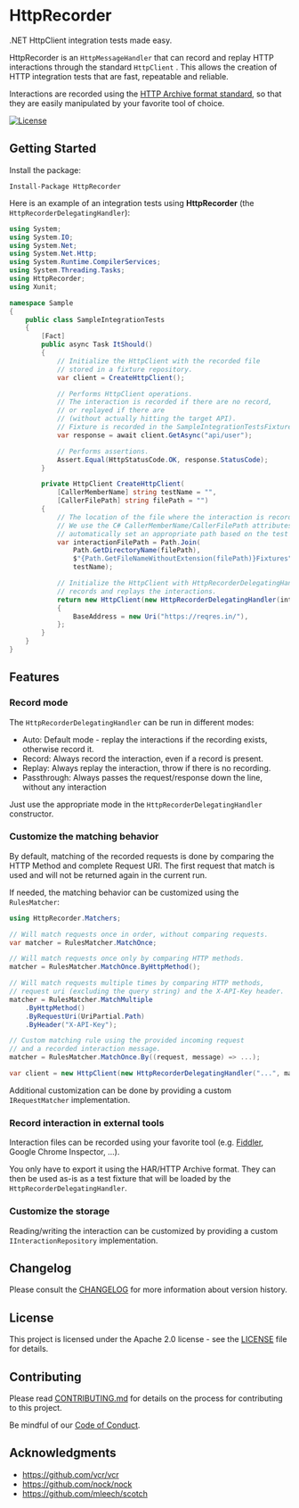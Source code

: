 # HttpRecorder

.NET HttpClient integration tests made easy.

HttpRecorder is an `HttpMessageHandler` that can record and replay HTTP interactions through the standard `HttpClient` . This allows the creation of HTTP integration tests that are fast, repeatable and reliable.

Interactions are recorded using the [HTTP Archive format standard](https://en.wikipedia.org/wiki/.har), so that they are easily manipulated by your favorite tool of choice.

[![License](https://img.shields.io/badge/License-Apache%202.0-blue.svg)](LICENSE)

## Getting Started

Install the package:

```
Install-Package HttpRecorder
```

Here is an example of an integration tests using **HttpRecorder** (the `HttpRecorderDelegatingHandler`):

```c#
using System;
using System.IO;
using System.Net;
using System.Net.Http;
using System.Runtime.CompilerServices;
using System.Threading.Tasks;
using HttpRecorder;
using Xunit;

namespace Sample
{
    public class SampleIntegrationTests
    {
        [Fact]
        public async Task ItShould()
        {
            // Initialize the HttpClient with the recorded file
            // stored in a fixture repository.
            var client = CreateHttpClient();

            // Performs HttpClient operations.
            // The interaction is recorded if there are no record,
            // or replayed if there are
            // (without actually hitting the target API).
            // Fixture is recorded in the SampleIntegrationTestsFixtures\ItShould.har file.
            var response = await client.GetAsync("api/user");

            // Performs assertions.
            Assert.Equal(HttpStatusCode.OK, response.StatusCode);
        }

        private HttpClient CreateHttpClient(
            [CallerMemberName] string testName = "",
            [CallerFilePath] string filePath = "")
        {
            // The location of the file where the interaction is recorded.
            // We use the C# CallerMemberName/CallerFilePath attributes to
            // automatically set an appropriate path based on the test case.
            var interactionFilePath = Path.Join(
                Path.GetDirectoryName(filePath),
                $"{Path.GetFileNameWithoutExtension(filePath)}Fixtures",
                testName);

            // Initialize the HttpClient with HttpRecorderDelegatingHandler, which
            // records and replays the interactions.
            return new HttpClient(new HttpRecorderDelegatingHandler(interactionFilePath))
            {
                BaseAddress = new Uri("https://reqres.in/"),
            };
        }
    }
}
```

## Features

### Record mode

The  `HttpRecorderDelegatingHandler` can be run in different modes:

- Auto: Default mode - replay the interactions if the recording exists, otherwise record it.
- Record: Always record the interaction, even if a record is present.
- Replay: Always replay the interaction, throw if there is no recording.
- Passthrough: Always passes the request/response down the line, without any interaction

Just use the appropriate mode in the `HttpRecorderDelegatingHandler`  constructor.

### Customize the matching behavior

By default, matching of the recorded requests is done by comparing the HTTP Method and complete Request URI. The first request that match is used and will not be returned again in the current run.

If needed, the matching behavior can be customized using the `RulesMatcher`:

```c#
using HttpRecorder.Matchers;

// Will match requests once in order, without comparing requests.
var matcher = RulesMatcher.MatchOnce;

// Will match requests once only by comparing HTTP methods.
matcher = RulesMatcher.MatchOnce.ByHttpMethod();

// Will match requests multiple times by comparing HTTP methods,
// request uri (excluding the query string) and the X-API-Key header.
matcher = RulesMatcher.MatchMultiple
    .ByHttpMethod()
    .ByRequestUri(UriPartial.Path)
    .ByHeader("X-API-Key");

// Custom matching rule using the provided incoming request
// and a recorded interaction message.
matcher = RulesMatcher.MatchOnce.By((request, message) => ...);

var client = new HttpClient(new HttpRecorderDelegatingHandler("...", matcher: matcher));
```

Additional customization can be done by providing a custom `IRequestMatcher` implementation.

### Record interaction in external tools

Interaction files can be recorded using your favorite tool (e.g. [Fiddler](https://www.telerik.com/fiddler), Google Chrome Inspector, ...).

You only have to export it using the HAR/HTTP Archive format. They can then be used as-is as a test fixture that will be loaded by the `HttpRecorderDelegatingHandler`.

### Customize the storage

Reading/writing the interaction can be customized by providing a custom `IInteractionRepository` implementation.

## Changelog

Please consult the [CHANGELOG](CHANGELOG.md) for more information about version
history.

## License

This project is licensed under the Apache 2.0 license - see the
[LICENSE](LICENSE) file for details.

## Contributing

Please read [CONTRIBUTING.md](CONTRIBUTING.md) for details on the process for
contributing to this project.

Be mindful of our [Code of Conduct](CODE_OF_CONDUCT.md).

## Acknowledgments

- https://github.com/vcr/vcr
- https://github.com/nock/nock
- https://github.com/mleech/scotch
